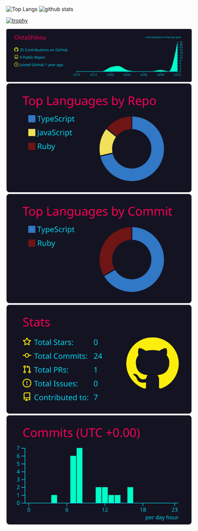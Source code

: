 <p> 
  <img alt="Top Langs" height="150px" src="https://github-readme-stats.vercel.app/api/top-langs/?username=OotaShikou&layout=compact&count_private=true&show_icons=true&theme=onedark" />
  <img alt="github stats" height="150px" src="https://github-readme-stats.vercel.app/api?username=OotaShikou&count_private=true&show_icons=true&show_icons=true&theme=onedark" />
</p>

[![trophy](https://github-profile-trophy.vercel.app/?username=OotaShikou&theme=onedark&column=4)](https://github.com/ryo-ma/github-profile-trophy)

[![](https://raw.githubusercontent.com/OotaShikou/Ootashikou/main/profile-summary-card-output/2077/0-profile-details.svg)](https://github.com/vn7n24fzkq/github-profile-summary-cards)
[![](https://raw.githubusercontent.com/OotaShikou/Ootashikou/main/profile-summary-card-output/2077/1-repos-per-language.svg)](https://github.com/vn7n24fzkq/github-profile-summary-cards) [![](https://raw.githubusercontent.com/OotaShikou/Ootashikou/main/profile-summary-card-output/2077/2-most-commit-language.svg)](https://github.com/vn7n24fzkq/github-profile-summary-cards)
[![](https://raw.githubusercontent.com/OotaShikou/Ootashikou/main/profile-summary-card-output/2077/3-stats.svg)](https://github.com/vn7n24fzkq/github-profile-summary-cards) [![](https://raw.githubusercontent.com/OotaShikou/Ootashikou/main/profile-summary-card-output/2077/4-productive-time.svg)](https://github.com/vn7n24fzkq/github-profile-summary-cards)
